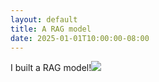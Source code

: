 ```yaml
---
layout: default
title: A RAG model
date: 2025-01-01T10:00:00-08:00
---
```

I built a RAG model!![](/uploads/freepik-apothecary-herbal-medicine.png)